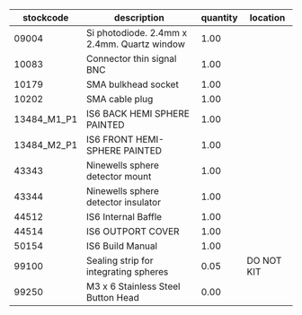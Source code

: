 |stockcode|description|quantity|location|
|---------|-----------|--------|--------|
|09004|Si photodiode. 2.4mm x 2.4mm. Quartz window|1.00||
|10083|Connector thin signal BNC|1.00||
|10179|SMA bulkhead socket|1.00||
|10202|SMA cable plug|1.00||
|13484_M1_P1|IS6 BACK HEMI SPHERE PAINTED|1.00||
|13484_M2_P1|IS6 FRONT HEMI-SPHERE PAINTED|1.00||
|43343|Ninewells sphere detector mount|1.00||
|43344|Ninewells sphere detector insulator|1.00||
|44512|IS6 Internal Baffle|1.00||
|44514|IS6 OUTPORT COVER|1.00||
|50154|IS6 Build Manual|1.00||
|99100|Sealing strip for integrating spheres|0.05|DO NOT KIT|
|99250|M3 x 6 Stainless Steel Button Head|0.00||

